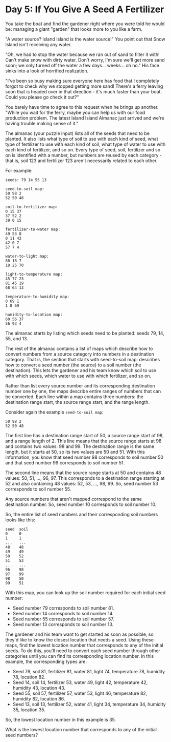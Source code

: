 # Day 5: If You Give A Seed A Fertilizer

You take the boat and find the gardener right where you were told he would be:
managing a giant "garden" that looks more to you like a farm.

"A water source? Island Island is the water source!" You point out that Snow
Island isn't receiving any water.

"Oh, we had to stop the water because we ran out of sand to filter it with!
Can't make snow with dirty water. Don't worry, I'm sure we'll get more sand
soon; we only turned off the water a few days... weeks... oh no." His face sinks
into a look of horrified realization.

"I've been so busy making sure everyone here has food that I completely forgot
to check why we stopped getting more sand! There's a ferry leaving soon that is
headed over in that direction - it's much faster than your boat. Could you
please go check it out?"

You barely have time to agree to this request when he brings up another. "While
you wait for the ferry, maybe you can help us with our food production problem.
The latest Island Island Almanac just arrived and we're having trouble making
sense of it."

The almanac (your puzzle input) lists all of the seeds that need to be planted.
It also lists what type of soil to use with each kind of seed, what type of
fertilizer to use with each kind of soil, what type of water to use with each
kind of fertilizer, and so on. Every type of seed, soil, fertilizer and so on is
identified with a number, but numbers are reused by each category - that is,
soil 123 and fertilizer 123 aren't necessarily related to each other.

For example:

```
seeds: 79 14 55 13

seed-to-soil map:
50 98 2
52 50 48

soil-to-fertilizer map:
0 15 37
37 52 2
39 0 15

fertilizer-to-water map:
49 53 8
0 11 42
42 0 7
57 7 4

water-to-light map:
88 18 7
18 25 70

light-to-temperature map:
45 77 23
81 45 19
68 64 13

temperature-to-humidity map:
0 69 1
1 0 69

humidity-to-location map:
60 56 37
56 93 4
```

The almanac starts by listing which seeds need to be planted: seeds 79, 14, 55,
and 13.

The rest of the almanac contains a list of maps which describe how to convert
numbers from a source category into numbers in a destination category. That is,
the section that starts with seed-to-soil map: describes how to convert a seed
number (the source) to a soil number (the destination). This lets the gardener
and his team know which soil to use with which seeds, which water to use with
which fertilizer, and so on.

Rather than list every source number and its corresponding destination number
one by one, the maps describe entire ranges of numbers that can be converted.
Each line within a map contains three numbers: the destination range start, the
source range start, and the range length.

Consider again the example `seed-to-soil map`:

```
50 98 2
52 50 48
```

The first line has a destination range start of 50, a source range start of 98,
and a range length of 2. This line means that the source range starts at 98 and
contains two values: 98 and 99. The destination range is the same length, but it
starts at 50, so its two values are 50 and 51. With this information, you know
that seed number 98 corresponds to soil number 50 and that seed number 99
corresponds to soil number 51.

The second line means that the source range starts at 50 and contains 48 values:
50, 51, ..., 96, 97. This corresponds to a destination range starting at 52 and
also containing 48 values: 52, 53, ..., 98, 99. So, seed number 53 corresponds
to soil number 55.

Any source numbers that aren't mapped correspond to the same destination number.
So, seed number 10 corresponds to soil number 10.

So, the entire list of seed numbers and their corresponding soil numbers looks
like this:

```
seed  soil
0     0
1     1
...   ...
48    48
49    49
50    52
51    53
...   ...
96    98
97    99
98    50
99    51
```

With this map, you can look up the soil number required for each initial seed
number:

- Seed number 79 corresponds to soil number 81.
- Seed number 14 corresponds to soil number 14.
- Seed number 55 corresponds to soil number 57.
- Seed number 13 corresponds to soil number 13.

The gardener and his team want to get started as soon as possible, so they'd
like to know the closest location that needs a seed. Using these maps, find the
lowest location number that corresponds to any of the initial seeds. To do this,
you'll need to convert each seed number through other categories until you can
find its corresponding location number. In this example, the corresponding types
are:

- Seed 79, soil 81, fertilizer 81, water 81, light 74, temperature 78,
  humidity 78, location 82.
- Seed 14, soil 14, fertilizer 53, water 49, light 42, temperature 42,  
  humidity 43, location 43.
- Seed 55, soil 57, fertilizer 57, water 53, light 46, temperature 82,  
  humidity 82, location 86.
- Seed 13, soil 13, fertilizer 52, water 41, light 34, temperature 34,
  humidity 35, location 35.

So, the lowest location number in this example is 35.

What is the lowest location number that corresponds to any of the initial seed
numbers?